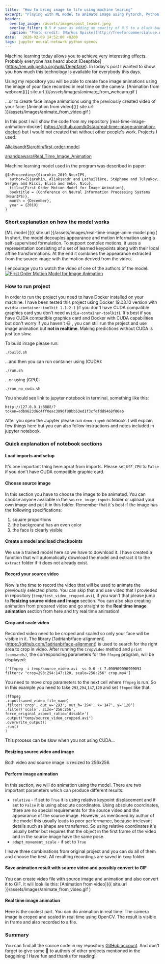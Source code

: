 ```yaml
---
title:  "How to bring image to life using machine learing"
excerpt: "Playing with ML model to animate image using Pytorch, Python and Jupyter"
header:
  overlay_image: /assets/images/post_teaser.jpeg
  overlay_filter: 0.5 # same as adding an opacity of 0.5 to a black background
  caption: "Photo credit: [Markus Spiske](http://freeforcommercialuse.net)"
date:   2020-02-09 14:52:00 +0200
tags: jupyter neural-netowrk python opencv 
---
```

Machine learning today allows you to achieve very interesting effects. Probably everyone has heard about [Deepfake] (https://en.wikipedia.org/wiki/Deepfake). In today's post I wanted to show you how much this technology is available for everybody this days.

Using my repository you will be able to create face image animations using the image of your face recorded in real time on the camera:
[Animation from webcam]({{ site.url }}/assets/images/animate_from_webcam.gif )

...or to create face image animations using the previously created video of your face:
[Animation from video]({{ site.url }}/assets/images/animate_from_video.gif )

In this post I will show the code from my repository [real-time-image-animation-docker] (https://github.com/k0staa/real-time-image-animation-docker) but I would not created that without other people's work. Projects I used:

[AliaksandrSiarohin/first-order-model](https://github.com/AliaksandrSiarohin/first-order-model)

[anandpawara/Real_Time_Image_Animation](https://github.com/anandpawara/Real_Time_Image_Animation)

Machine learning model used in the program was described in paper:
```
@InProceedings{Siarohin_2019_NeurIPS,
  author={Siarohin, Aliaksandr and Lathuilière, Stéphane and Tulyakov, Sergey and Ricci, Elisa and Sebe, Nicu},
  title={First Order Motion Model for Image Animation},
  booktitle = {Conference on Neural Information Processing Systems (NeurIPS)},
  month = {December},
  year = {2019}
}
```

### Short explanation on how the model works
[ML model ]({{ site.url }}/assets/images/real-time-image-anim-model.png )
In short, the model decouples appearance and motion information using a self-supervised formulation. To support complex motions, it uses a representation consisting of a set of learned keypoints along with their local affine transformations. At the end it combines the appearance extracted from the source image with the motion derived from the video.

I encourage you to watch the video of one of the authors of the model.
[![First Order Motion Model for Image Animation](https://img.youtube.com/vi/u-0cQ-grXBQ/0.jpg)](https://www.youtube.com/watch?v=u-0cQ-grXBQ)

### How to run project
In order to run the project you need to have Docker installed on your machine. I have been tested this project using Docker 19.03.10 version with `nvidia-container-toolkit 1.1.2-1` (if you don't have CUDA compatible graphics card you don't need `nvidia-container-toolkit`). 
It's best if you have CUDA compatible graphics card and Docker with CUDA capabilities but don't worry if you haven't :smiley: , you can still run the project and use image animation but **not in realtime**. Making predictions without CUDA is just too slow.

To build image please run:
```
./build.sh
```
...and then you can run container using (CUDA):
```
./run.sh
```
...or using (CPU):
```
./run_no_cuda.sh
```
You should see link to jupyter notebook in terminal, something like this:
```
http://127.0.0.1:8888/?token=edb9623d6c4ff0eac3096f88bb53ed1f3cfefdd9468f06ab
```
After you open the Jupyter please run `demo.ipynb` notebook. I will explain few things here but you can also follow instructions and notes included in jupyter notebook.

### Quick explanation of notebook sections
#### Load imports and setup
It's one important thing here aprat from imports. Please set `USE_CPU` to `False` if you don't have CUDA compatible graphic card.

#### Choose source image
In this section you have to choose the image to be animated. You can choose anyone available in the `source_image_inputs` folder or upload your own image and put it in this folder. Remember that it's best if the image has the following specifications:
1. square proportions
2. the background has an even color
3. the face is clearly visible

#### Create a model and load checkpoints
We use a trained model here so we have to download it. I have created a function that will automatically download the model and extract it to the `extract` folder if it does not already exist.

#### Record your source video
Now is the time to record the video that will be used to animate the previously selected photo. You can skip that and use video that I provieded in repository (`temp/test_video_cropped.avi`), if you wan't that please jump to **Resizing source video and image** section. You can also skip creating animation from prepared video and go straight to the **Real time image animation** section from here and try real time animation!

#### Crop and scale video
Recorded video need to be croped and scaled so only your face will be visible in it. The library [1adrianb/face-alignment] (https://github.com/1adrianb/face-alignment) is used to search for the right area to crop in video. After running the `CropVideo` method and `print (commands)`, the corresponding parameters for the `ffmpeg` program, will be displayed:
```
['ffmpeg -i temp/source_video.avi -ss 0.0 -t 7.090909090909091 -filter:v "crop=293:294:147:120, scale=256:256" crop.mp4']
```
You need to move crop parameters to the next cell where `ffmpeg` is run. So in this example you need to take `293`,`294`,`147`,`120` and set `ffmped` like that:
```
(ffmpeg
.input(saved_video_file_name)
.filter('crop', out_w='293', out_h='294', x='147', y='120')
.filter('scale', size='256:256', force_original_aspect_ratio='disable')
.output("temp/source_video_cropped.avi")
.overwrite_output()
.run()
)
```
This process can be slow when you not using CUDA...

#### Resizing source video and image 
Both video and source image is resized to 256x256.

#### Perform image animation
In this section, we will do animation using the model. There are two important parameters which can produce different results:
- `relative` - if set to `True` it is using relative keypoint displacement and if set to `False` it is using absolute coordinates. Using absolute coordinates, there are no special requirements for the source video and the appearance of the source image. However, as mentioned by author of the model this usually leads to poor performance, because irrelevant details such as shape are transferred. So using relative coordinates it's usually better but requires that the object in the first frame of the video and in the source image have the same pose. 
- `adapt_movement_scale` - if set to `True` 

I leave three combinations from original project and you can do all of them and choose the best. All resulting recordings are saved in `temp` folder.

#### Save animation result with source video and possibly convert to GIF
You can create video file with source image and animation and also convert it to GIF. It will look lie this:
[Animation from video]({{ site.url }}/assets/images/animate_from_video.gif )

#### Real time image animation
Here is the coolest part. You can do animation in real time. The camera image is croped and scaled in real time using OpenCV. The result is visible in frame and also recorded to a file.

### Summary
You can find all the source code in my repository [GitHub account](https://github.com/k0staa/real-time-image-animation-docker). And don't forget to give some :star2: to authors of other projects mentioned in the beggining ! 
Have fun and thanks for reading!
